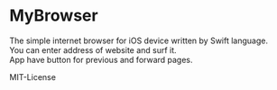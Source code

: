 # MyBrowser

The simple internet browser for iOS device written by Swift language.</br>
You can enter address of website and surf it.</br>
App have button for previous and forward pages.</br>

MIT-License
